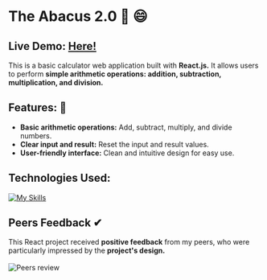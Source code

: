 # The Abacus 2.0 🧮 😄
## Live Demo: [Here!](https://abacus-20.netlify.app/)
 
This is a basic calculator web application built with **React.js.** It allows users to perform **simple arithmetic operations: addition, subtraction, multiplication, and division.**

## Features: 🙂

* **Basic arithmetic operations:** Add, subtract, multiply, and divide numbers. </br>
* **Clear input and result:** Reset the input and result values. </br>
* **User-friendly interface:** Clean and intuitive design for easy use. </br>

## Technologies Used:
[![My Skills](https://skillicons.dev/icons?i=html,css,javascript,react,git)](https://skillicons.dev)

## Peers Feedback ✔
This React project received **positive feedback** from my peers, who were particularly impressed by the **project's design.**
</br></br>
![Peers review](https://github.com/user-attachments/assets/cc2a5f88-7ade-4d67-9157-f315cbbc56d7)
